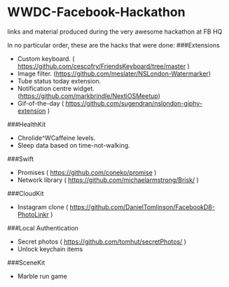 WWDC-Facebook-Hackathon
=======================

links and material produced during the very awesome hackathon at FB HQ

In no particular order, these are the hacks that were done:
###Extensions
- Custom keyboard. ( https://github.com/cescofry/FriendsKeyboard/tree/master )
- Image filter. (https://github.com/meslater/NSLondon-Watermarker)
- Tube status today extension.
- Notification centre widget. (https://github.com/markbrindle/NextiOSMeetup)
- Gif-of-the-day ( https://github.com/sugendran/nslondon-giphy-extension )

###HealthKit
- Chrolide^WCaffeine levels.
- Sleep data based on time-not-walking.

###Swift
- Promises ( https://github.com/coneko/promise )
- Network library ( https://github.com/michaelarmstrong/Brisk/ )

###CloudKit

- Instagram clone ( https://github.com/DanielTomlinson/FacebookD8-PhotoLinkr )

###Local Authentication

- Secret photos ( https://github.com/tomhut/secretPhotos/ )
- Unlock keychain items

###SceneKit
- Marble run game
